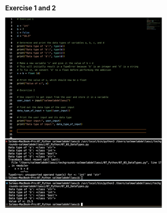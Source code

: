 ## Exercise 1 and 2

![Code](../00_includes/07_Python/Python-07-CodeDatatypes.png)
![Result](../00_includes/07_Python/python-07-datatypes-01.png) 
![Result](../00_includes/07_Python/python-07-datatypes-02.png) 

